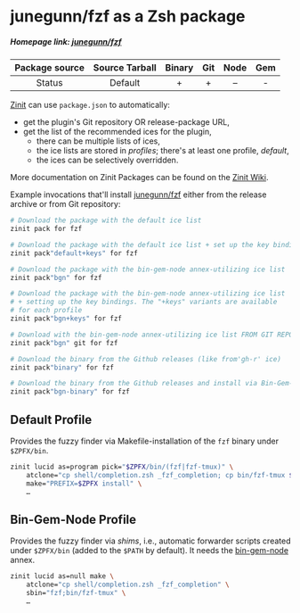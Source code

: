 # junegunn/fzf as a Zsh package

##### Homepage link: [junegunn/fzf](https://github.com/junegunn/fzf)

| Package source | Source Tarball | Binary | Git | Node | Gem |
| :------------: | :------------: | :----: | :-: | :--: | :-: |
|     Status     |    Default     |   +    |  +  |  –   |  -  |

[Zinit](https://github.com/zdharma-continuum/Zinit) can use `package.json` to
automatically:

- get the plugin's Git repository OR release-package URL,
- get the list of the recommended ices for the plugin,
  - there can be multiple lists of ices,
  - the ice lists are stored in *profiles*; there's at least one profile,
    *default*,
  - the ices can be selectively overridden.

More documentation on Zinit Packages can be found on the
[Zinit Wiki](https://zdharma-continuum.github.io/zinit/wiki/Zinit-Packages/).

Example invocations that'll install
[junegunn/fzf](https://github.com/junegunn/fzf) either from the release archive
or from Git repository:

```zsh
# Download the package with the default ice list
zinit pack for fzf

# Download the package with the default ice list + set up the key bindings
zinit pack"default+keys" for fzf

# Download the package with the bin-gem-node annex-utilizing ice list
zinit pack"bgn" for fzf

# Download the package with the bin-gem-node annex-utilizing ice list
# + setting up the key bindings. The "+keys" variants are available
# for each profile
zinit pack"bgn+keys" for fzf

# Download with the bin-gem-node annex-utilizing ice list FROM GIT REPOSITORY
zinit pack"bgn" git for fzf

# Download the binary from the Github releases (like from'gh-r' ice)
zinit pack"binary" for fzf

# Download the binary from the Github releases and install via Bin-Gem-Node shims
zinit pack"bgn-binary" for fzf
```

## Default Profile

Provides the fuzzy finder via Makefile-installation of the `fzf` binary under
`$ZPFX/bin`.

```zsh
zinit lucid as=program pick="$ZPFX/bin/(fzf|fzf-tmux)" \
    atclone="cp shell/completion.zsh _fzf_completion; cp bin/fzf-tmux $ZPFX/bin" \
    make="PREFIX=$ZPFX install" \
    …
```

## Bin-Gem-Node Profile

Provides the fuzzy finder via *shims*, i.e., automatic forwarder scripts created
under `$ZPFX/bin` (added to the `$PATH` by default). It needs the
[bin-gem-node](https://github.com/zdharma-continuum/zinit-annex-bin-gem-node) annex.

```zsh
zinit lucid as=null make \
    atclone="cp shell/completion.zsh _fzf_completion" \
    sbin="fzf;bin/fzf-tmux" \
    …
```

<!-- vim:set ft=markdown tw=80 fo+=an1 autoindent: -->
